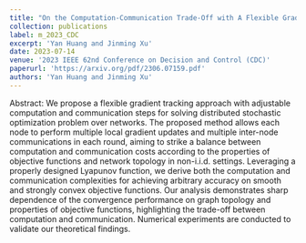 ```yaml
---
title: "On the Computation-Communication Trade-Off with A Flexible Gradient Tracking Approach"
collection: publications
label: m_2023_CDC
excerpt: 'Yan Huang and Jinming Xu'
date: 2023-07-14
venue: '2023 IEEE 62nd Conference on Decision and Control (CDC)'
paperurl: 'https://arxiv.org/pdf/2306.07159.pdf'
authors: 'Yan Huang and Jinming Xu'
---
```


Abstract: We propose a flexible gradient tracking approach with adjustable computation and communication steps for solving distributed stochastic optimization problem over networks. The proposed method allows each node to perform multiple local gradient updates and multiple inter-node communications in each round, aiming to strike a balance between computation and communication costs according to the properties of objective functions and network topology in non-i.i.d. settings. Leveraging a properly designed Lyapunov function, we derive both the computation and communication complexities for achieving arbitrary accuracy on smooth and strongly convex objective functions. Our analysis demonstrates sharp dependence of the convergence performance on graph topology and properties of objective functions, highlighting the trade-off between computation and communication. Numerical experiments are conducted to validate our theoretical findings.


